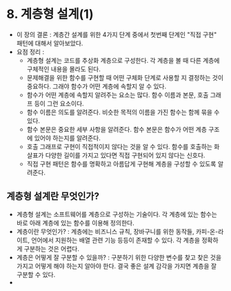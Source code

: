 
# 8. 계층형 설계(1) 


- 이 장의 결론 : 계층간 설계를 위한 4가지 단계 중에서 첫번째 단계인 "직접 구현" 패턴에 대해서 알아보았다. 
- 요점 정리 : 
	- 계층형 설계는 코드를 추상화 계층으로 구성한다. 각 계층을 볼 때 다른 계층에 구체적인 내용을 몰라도 된다. 
	- 문제해결을 위한 함수를 구현할 때 어떤 구체화 단계로 사용할 지 결정하는 것이 중요하다. 그래야 함수가 어떤 계층에 속할지 알 수 있다. 
	- 함수가 어떤 계층에 속할지 알려주는 요소는 많다. 함수 이름과 본문, 호출 그래프 등이 그런 요소이다. 
	- 함수 이름은 의도를 알려준다. 비슷한 목적의 이름을 가진 함수는 함께 묶을 수 있다. 
	- 함수 본문은 중요한 세부 사항을 알려준다. 함수 본문은 함수가 어떤 계층 구조에 있어야 하는지를 알려준다. 
	- 호출 그래프로 구현이 직접적이지 않다는 것을 알 수 있다. 함수를 호출하는 화살표가 다양한 길이를 가지고 있다면 직접 구현되어 있지 않다는 신호다. 
	- 직접 구현 패턴은 함수를 명확하고 아름답게 구현해 계층을 구성할 수 있도록 알려준다. 



## 계층형 설계란 무엇인가? 

- 계층형 설계는 소프트웨어를 계층으로 구성하는 기술이다. 각 계층에 있는 함수는 바로 아래 계층에 있는 함수를 이용해 정의한다. 
- 계층이란 무엇인가?  : 계층에는 비즈니스 규칙, 장바구니를 위한 동작들, 카피-온-라이트, 언어에서 지원하는 배열 관련 기능 등등이 존재할 수 있다. 각 계층을 정확하게 구분하는 것은 어렵다. 
- 계층은 어떻게 잘 구분할 수 있을까? : 구분하기 위한 다양한 변수를 찾고 찾은 것을 가지고 어떻게 해야 하는지 알아야 한다. 결국 좋은 설계 감각을 가지면 계층을 잘 구분할 수 있다. 
- 

